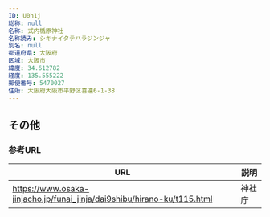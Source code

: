 ```yaml
---
ID: U0h1j
総称: null
名称: 式内楯原神社
名称読み: シキナイタテハラジンジャ
別名: null
都道府県: 大阪府
区域: 大阪市
緯度: 34.612782
経度: 135.555222
郵便番号: 5470027
住所: 大阪府大阪市平野区喜連6-1-38
---
```


## その他

### 参考URL

| URL                                                                     | 説明   |
| ----------------------------------------------------------------------- | ------ |
| https://www.osaka-jinjacho.jp/funai_jinja/dai9shibu/hirano-ku/t115.html | 神社庁 |
